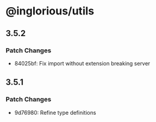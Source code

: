 # @inglorious/utils

## 3.5.2

### Patch Changes

- 84025bf: Fix import without extension breaking server

## 3.5.1

### Patch Changes

- 9d76980: Refine type definitions
